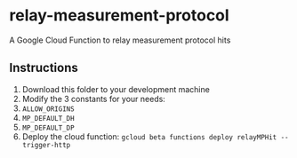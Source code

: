 # relay-measurement-protocol
A Google Cloud Function to relay measurement protocol hits

## Instructions
1. Download this folder to your development machine
1. Modify the 3 constants for your needs:
  1. `ALLOW_ORIGINS`
  1. `MP_DEFAULT_DH`
  1. `MP_DEFAULT_DP`
1. Deploy the cloud function: `gcloud beta functions deploy relayMPHit --trigger-http`

